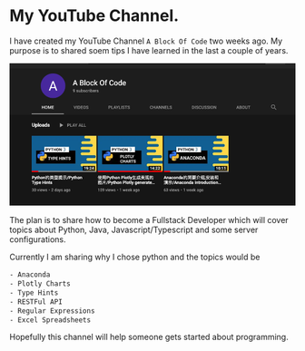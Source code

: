 # My YouTube Channel.

I have created my YouTube Channel `A Block Of Code` two weeks ago. My purpose is to shared soem tips
I have learned in the last a couple of years.

![alt text](./images/my_channel.png)

The plan is to share how to become a Fullstack Developer which will cover topics about Python, Java,
Javascript/Typescript and some server configurations.

Currently I am sharing why I chose python and the topics would be

    - Anaconda
    - Plotly Charts
    - Type Hints
    - RESTFul API
    - Regular Expressions
    - Excel Spreadsheets

Hopefully this channel will help someone gets started about programming.